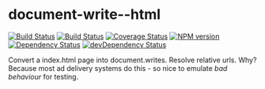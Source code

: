 document-write--html
=============

[![Build Status](https://travis-ci.org/gardr/document-write-html.png)](https://travis-ci.org/gardr/document-write-html)
[![Build Status](https://drone.io/github.com/gardr/document-write-html/status.png)](https://drone.io/github.com/gardr/document-write-html/latest)
[![Coverage Status](https://coveralls.io/repos/gardr/document-write-html/badge.png)](https://coveralls.io/r/gardr/document-write-html)
[![NPM version](https://badge.fury.io/js/document-write-html.png)](http://badge.fury.io/js/document-write-html)
[![Dependency Status](https://david-dm.org/gardr/document-write-html.png)](https://david-dm.org/gardr/document-write-html)
[![devDependency Status](https://david-dm.org/gardr/document-write-html/dev-status.png)](https://david-dm.org/gardr/document-write-html#info=devDependencies)

Convert a index.html page into document.writes. Resolve relative urls. Why? Because most ad delivery systems do this - so nice to emulate *bad behaviour* for testing.


